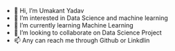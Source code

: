 - 👋 Hi, I’m Umakant Yadav
- 👀 I’m interested in Data Science and machine learning
- 🌱 I’m currently learning Machine Learning
- 💞️ I’m looking to collaborate on Data Science Project
- 📫 Any can reach me through Github or Linkdlin

<!---
Umakant03/Umakant03 is a ✨ special ✨ repository because its `README.md` (this file) appears on your GitHub profile.
You can click the Preview link to take a look at your changes.
--->
